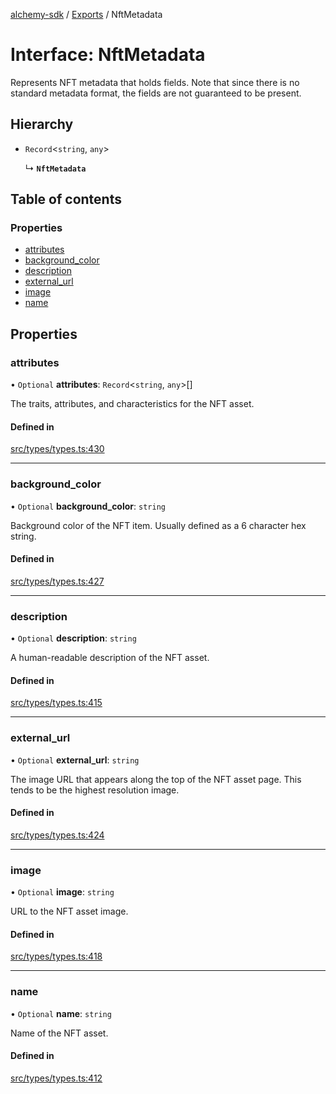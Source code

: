 [alchemy-sdk](../README.md) / [Exports](../modules.md) / NftMetadata

# Interface: NftMetadata

Represents NFT metadata that holds fields. Note that since there is no
standard metadata format, the fields are not guaranteed to be present.

## Hierarchy

- `Record`<`string`, `any`\>

  ↳ **`NftMetadata`**

## Table of contents

### Properties

- [attributes](NftMetadata.md#attributes)
- [background\_color](NftMetadata.md#background_color)
- [description](NftMetadata.md#description)
- [external\_url](NftMetadata.md#external_url)
- [image](NftMetadata.md#image)
- [name](NftMetadata.md#name)

## Properties

### attributes

• `Optional` **attributes**: `Record`<`string`, `any`\>[]

The traits, attributes, and characteristics for the NFT asset.

#### Defined in

[src/types/types.ts:430](https://github.com/alchemyplatform/alchemy-sdk-js/blob/3091a11/src/types/types.ts#L430)

___

### background\_color

• `Optional` **background\_color**: `string`

Background color of the NFT item. Usually defined as a 6 character hex string.

#### Defined in

[src/types/types.ts:427](https://github.com/alchemyplatform/alchemy-sdk-js/blob/3091a11/src/types/types.ts#L427)

___

### description

• `Optional` **description**: `string`

A human-readable description of the NFT asset.

#### Defined in

[src/types/types.ts:415](https://github.com/alchemyplatform/alchemy-sdk-js/blob/3091a11/src/types/types.ts#L415)

___

### external\_url

• `Optional` **external\_url**: `string`

The image URL that appears along the top of the NFT asset page. This tends
to be the highest resolution image.

#### Defined in

[src/types/types.ts:424](https://github.com/alchemyplatform/alchemy-sdk-js/blob/3091a11/src/types/types.ts#L424)

___

### image

• `Optional` **image**: `string`

URL to the NFT asset image.

#### Defined in

[src/types/types.ts:418](https://github.com/alchemyplatform/alchemy-sdk-js/blob/3091a11/src/types/types.ts#L418)

___

### name

• `Optional` **name**: `string`

Name of the NFT asset.

#### Defined in

[src/types/types.ts:412](https://github.com/alchemyplatform/alchemy-sdk-js/blob/3091a11/src/types/types.ts#L412)
